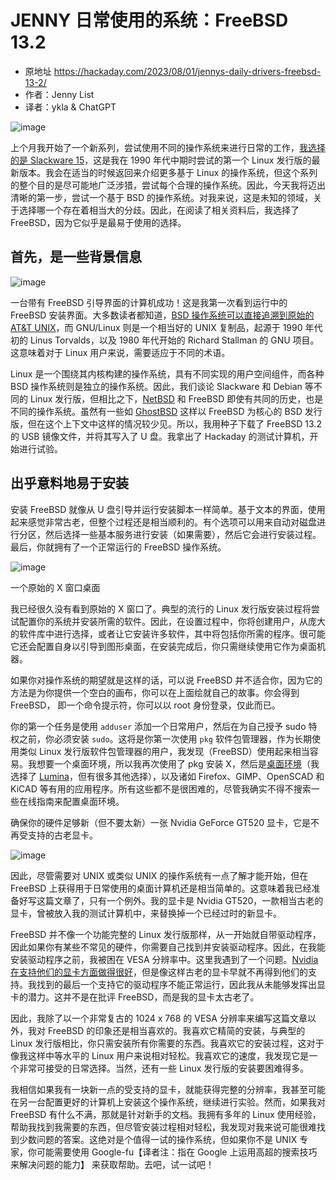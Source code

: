 # JENNY 日常使用的系统：FreeBSD 13.2

- 原地址 <https://hackaday.com/2023/08/01/jennys-daily-drivers-freebsd-13-2/>
- 作者：Jenny List
- 译者：ykla & ChatGPT

![image](https://github.com/FreeBSD-Ask/Translated-articles/assets/10327999/33485271-7297-4391-ae82-5c1d486b2a5e)


上个月我开始了一个新系列，尝试使用不同的操作系统来进行日常的工作，[我选择的是 Slackware 15](https://hackaday.com/2023/07/10/jennys-daily-drivers-slackware-15/)，这是我在 1990 年代中期时尝试的第一个 Linux 发行版的最新版本。我会在适当的时候返回来介绍更多基于 Linux 的操作系统，但这个系列的整个目的是尽可能地广泛涉猎，尝试每个合理的操作系统。因此，今天我将迈出清晰的第一步，尝试一个基于 BSD 的操作系统。对我来说，这是未知的领域，关于选择哪一个存在着相当大的分歧。因此，在阅读了相关资料后，我选择了 FreeBSD，因为它似乎是最易于使用的选择。

## 首先，是一些背景信息

![image](https://github.com/FreeBSD-Ask/Translated-articles/assets/10327999/8cde3a3d-cf16-450b-8ad2-b5dde29e2e32)

一台带有 FreeBSD 引导界面的计算机成功！这是我第一次看到运行中的 FreeBSD 安装界面。大多数读者都知道，[BSD 操作系统可以直接追溯到原始的 AT&T UNIX](https://hackaday.com/2019/11/05/will-the-real-unix-please-stand-up/)，而 GNU/Linux 则是一个相当好的 UNIX 复制品，起源于 1990 年代初的 Linus Torvalds，以及 1980 年代开始的 Richard Stallman 的 GNU 项目。这意味着对于 Linux 用户来说，需要适应于不同的术语。

Linux 是一个围绕其内核构建的操作系统，具有不同实现的用户空间组件，而各种 BSD 操作系统则是独立的操作系统。因此，我们谈论 Slackware 和 Debian 等不同的 Linux 发行版，但相比之下，[NetBSD](https://www.netbsd.org/) 和 FreeBSD 即使有共同的历史，也是不同的操作系统。虽然有一些如 [GhostBSD](https://www.ghostbsd.org/) 这样以 FreeBSD 为核心的 BSD 发行版，但在这个上下文中这样的情况较少见。所以，我用种子下载了 FreeBSD 13.2 的 USB 镜像文件，并将其写入了 U 盘。我拿出了 Hackaday 的测试计算机，开始进行试验。



## 出乎意料地易于安装

安装 FreeBSD 就像从 U 盘引导并运行安装脚本一样简单。基于文本的界面，使用起来感觉非常古老，但整个过程还是相当顺利的。有个选项可以用来自动对磁盘进行分区，然后选择一些基本服务进行安装（如果需要），然后它会进行安装过程。最后，你就拥有了一个正常运行的 FreeBSD 操作系统。

![image](https://github.com/FreeBSD-Ask/Translated-articles/assets/10327999/98af25ab-4530-414b-8c23-27ade8bbc11f)

一个原始的 X 窗口桌面

我已经很久没有看到原始的 X 窗口了。典型的流行的 Linux 发行版安装过程将尝试配置你的系统并安装所需的软件。因此，在设置过程中，你将创建用户，从庞大的软件库中进行选择，或者让它安装许多软件，其中将包括你所需的程序。很可能它还会配置自身以引导到图形桌面，在安装完成后，你只需继续使用它作为桌面机器。

如果你对操作系统的期望就是这样的话，可以说 FreeBSD 并不适合你，因为它的方法是为你提供一个空白的画布，你可以在上面绘就自己的故事。你会得到 FreeBSD， 即一个命令提示符，你可以以 root 身份登录，仅此而已。

你的第一个任务是使用 `adduser` 添加一个日常用户，然后在为自己授予 sudo 特权之前，你必须安装 `sudo`。这将是你第一次使用 `pkg` 软件包管理器，作为长期使用类似 Linux 发行版软件包管理器的用户，我发现（FreeBSD）使用起来相当容易。我想要一个桌面环境，所以我再次使用了 pkg 安装 X，然后是[桌面环境](https://docs.freebsd.org/en/books/handbook/desktop/)（我选择了 [Lumina](https://lumina-desktop.org/)，但有很多其他选择），以及诸如 Firefox、GIMP、OpenSCAD 和 KiCAD 等有用的应用程序。所有这些都不是很困难的，尽管我确实不得不搜索一些在线指南来配置桌面环境。

确保你的硬件足够新（但不要太新）一张 Nvidia GeForce GT520 显卡，它是不再受支持的古老显卡。

![image](https://github.com/FreeBSD-Ask/Translated-articles/assets/10327999/f8b87661-766f-42e5-ab62-b2994f9957de)


因此，尽管需要对 UNIX 或类似 UNIX 的操作系统有一点了解才能开始，但在 FreeBSD 上获得用于日常使用的桌面计算机还是相当简单的。这意味着我已经准备好写这篇文章了，只有一个例外。我的显卡是 Nvidia GT520，一款相当古老的显卡，曾被放入我的测试计算机中，来替换掉一个已经过时的新显卡。

FreeBSD 并不像一个功能完整的 Linux 发行版那样，从一开始就自带驱动程序，因此如果你有某些不常见的硬件，你需要自己找到并安装驱动程序。因此，在我能安装驱动程序之前，我被困在 VESA 分辨率中。这里我遇到了一个问题。[Nvidia 在支持他们的显卡方面做得很好](https://www.nvidia.com/en-us/drivers/unix/)，但是像这样古老的显卡早就不再得到他们的支持。我找到的最后一个支持它的驱动程序不能正常运行，因此我从未能够发挥出显卡的潜力。这并不是在批评 FreeBSD，而是我的显卡太古老了。

因此，我除了以一个非常复古的 1024 x 768 的 VESA 分辨率来编写这篇文章以外，我对 FreeBSD 的印象还是相当喜欢的。我喜欢它精简的安装，与典型的 Linux 发行版相比，你只需安装所有你需要的东西。我喜欢它的安装过程，这对于像我这样中等水平的 Linux 用户来说相对轻松。我喜欢它的速度，我发现它是一个非常可接受的日常选择。当然，还有一些 Linux 发行版的安装要困难得多。

我相信如果我有一块新一点的受支持的显卡，就能获得完整的分辨率，我甚至可能在另一台配置更好的计算机上安装这个操作系统，继续进行实验。然而，如果我对 FreeBSD 有什么不满，那就是针对新手的文档。我拥有多年的 Linux 使用经验，帮助我找到我需要的东西，但尽管安装过程相对轻松，我发现对我来说可能很难找到少数问题的答案。这绝对是个值得一试的操作系统，但如果你不是 UNIX 专家，你可能需要使用 Google-fu【译者注：指在 Google 上运用高超的搜索技巧来解决问题的能力】 来获取帮助。去吧，试一试吧！
